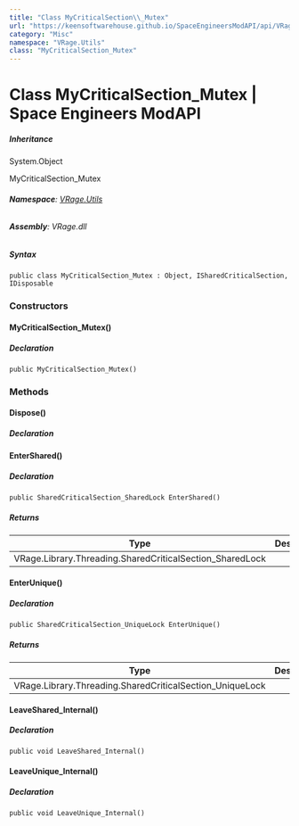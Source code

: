 ```yaml
---
title: "Class MyCriticalSection\\_Mutex"
url: "https://keensoftwarehouse.github.io/SpaceEngineersModAPI/api/VRage.Utils.MyCriticalSection_Mutex.html"
category: "Misc"
namespace: "VRage.Utils"
class: "MyCriticalSection_Mutex"
---
```


# Class MyCriticalSection\_Mutex | Space Engineers ModAPI

##### Inheritance

System.Object

MyCriticalSection\_Mutex

###### **Namespace**: [VRage.Utils](https://keensoftwarehouse.github.io/SpaceEngineersModAPI/api/VRage.Utils.html)

###### **Assembly**: VRage.dll

##### Syntax

```
public class MyCriticalSection_Mutex : Object, ISharedCriticalSection, IDisposable
```

### Constructors

#### MyCriticalSection\_Mutex()

##### Declaration

```
public MyCriticalSection_Mutex()
```

### Methods

#### Dispose()

##### Declaration

#### EnterShared()

##### Declaration

```
public SharedCriticalSection_SharedLock EnterShared()
```

##### Returns

| Type | Description |
| --- | --- |
| VRage.Library.Threading.SharedCriticalSection\_SharedLock |     |

#### EnterUnique()

##### Declaration

```
public SharedCriticalSection_UniqueLock EnterUnique()
```

##### Returns

| Type | Description |
| --- | --- |
| VRage.Library.Threading.SharedCriticalSection\_UniqueLock |     |

#### LeaveShared\_Internal()

##### Declaration

```
public void LeaveShared_Internal()
```

#### LeaveUnique\_Internal()

##### Declaration

```
public void LeaveUnique_Internal()
```